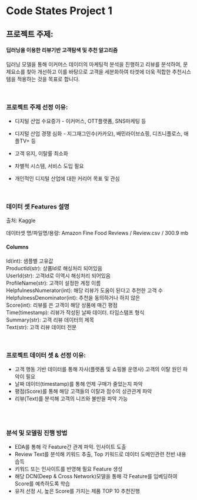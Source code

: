 # Code States Project 1
## 프로젝트 주제: 

#### 딥러닝을 이용한 리뷰기반 고객탐색 및 추천 알고리즘

딥러닝 모델을 통해 이커머스 데이터의 마케팅적 분석을 진행하고 리뷰를 분석하여, 문제요소를 찾아 개선하고 이를 바탕으로 고객을 세분화하여 타겟에 더욱 적합한 추천시스템을 적용하는 것을 목표로 합니다.

<br>

### 프로젝트 주제 선정 이유:

* 디지털 산업 수요증가 - 이커머스, OTT플랫폼, SNS마케팅 등

* 디지털 산업 경쟁 심화 - 지그재그인수(카카오), 배민라이브쇼핑, 디즈니플로스, 애플TV+ 등 

* 고객 유지, 이탈률 최소화

* 차별적 시스템, 서비스 도입 필요

* 개인적인 디지털 산업에 대한 커리어 목표 및 관심

<br>

### 데이터 셋 Features 설명

출처: Kaggle  

데이터셋 명/파일명/용량: Amazon Fine Food Reviews / Review.csv / 300.9 mb  

#### Columns

Id(int): 샘플별 고유값  
ProductId(str): 상품Id로 해싱처리 되어있음  
UserId(str): 고객Id로 이역시 해싱처리 되어있음  
ProfileName(str): 고객이 설정한 계정 이름  
HelpfulnessNumerator(int): 해당 리뷰가 도움이 된다고 추천한 고객 수  
HelpfulnessDenominator(int): 추천을 동의하거나 하지 않은   
Score(int): 리뷰를 쓴 고객이 해당 상품에 매긴 평점  
Time(timestamp): 리뷰가 작성된 날짜 데이터. 타임스탬프 형식  
Summary(str): 고객 리뷰 데이터의 제목  
Text(str): 고객 리뷰 데이터 전문  

<br>

### 프로젝트 데이터 셋 & 선정 이유:

* 고객 행동 기반 데이터를 통해 자사(플랫폼 및 쇼핑몰 운영사) 고객의 이탈 원인 파악이 필요  
* 날짜 데이터(timestamp)를 통해 언제 구매가 줄었는지 파악  
* 평점(Score)를 통해 해당 고객들의 이탈과 점수의 상관관계 파악  
* 리뷰(Text)를 분석해 고객의 니즈와 불만을 파악 가능  

<br>

<br>

### 분석 및 모델링 진행 방법

* EDA를 통해 각 Feature간 관계 파악. 인사이트 도출  
* Review Text를 분석해 키워드 추출, Top 키워드로 데이터 도메인관련 전반 내용 습득  
* 키워드 또는 인사이트를 반영해 필요 Feature 생성  
* 해당 DCN(Deep & Cross Network)모델을 통해 각 Feature를 임베딩하여 Score를 예측하도록 학습  
* 유저 선정 시, 높은 Score를 가지는 제품 TOP 10 추천진행  









